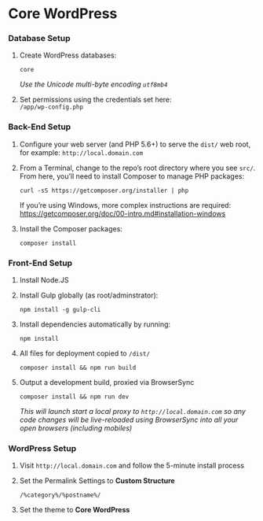 Core WordPress
==============

### Database Setup

1. Create WordPress databases:
	```
	core
	```

	_Use the Unicode multi-byte encoding `utf8mb4`_

2. Set permissions using the credentials set here:  
	`/app/wp-config.php`


### Back-End Setup

1. Configure your web server (and PHP 5.6+) to serve the `dist/` web root, for example:
	`http://local.domain.com`

2. From a Terminal, change to the repo’s root directory where you see `src/`. From here, you’ll need to install Composer to manage PHP packages:
	```
	curl -sS https://getcomposer.org/installer | php
	```

	If you’re using Windows, more complex instructions are required:
	https://getcomposer.org/doc/00-intro.md#installation-windows

3. Install the Composer packages:
	```
	composer install
	```


### Front-End Setup

1. Install Node.JS

2. Install Gulp globally (as root/adminstrator):

	```
	npm install -g gulp-cli
	```

3. Install dependencies automatically by running:
	```
	npm install
	```

4. All files for deployment copied to `/dist/`
	```
	composer install && npm run build
	```

5. Output a development build, proxied via BrowserSync
	```
	composer install && npm run dev
	```

	_This will launch start a local proxy to `http://local.domain.com` so any code changes will be live-reloaded using BrowserSync into all your open browsers (including mobiles)_


### WordPress Setup

1. Visit `http://local.domain.com` and follow the 5-minute install process

2. Set the Permalink Settings to **Custom Structure**  
	```
	/%category%/%postname%/
	```

3. Set the theme to **Core WordPress**
